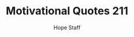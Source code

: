 ---
image: /assets/img/mq/mq_211_gogh.png
title: Motivational Quotes 211
categories:
  - Motivational Quotes
author: Hope Staff
notes: Motivational Quotes 211
embed: >-
  EMBED_GOES_HERE
transcript: >-
  SOME LINES OF TEXT START HERE
---